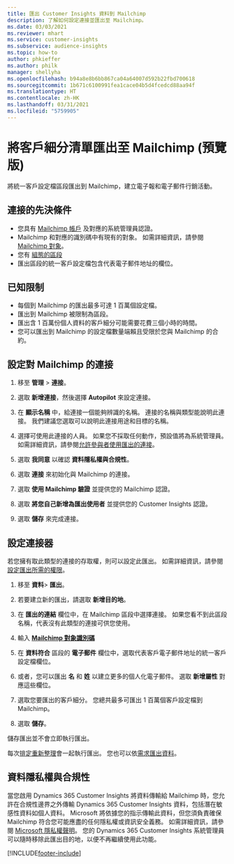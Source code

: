 ```yaml
---
title: 匯出 Customer Insights 資料到 Mailchimp
description: 了解如何設定連接並匯出至 Mailchimp。
ms.date: 03/03/2021
ms.reviewer: mhart
ms.service: customer-insights
ms.subservice: audience-insights
ms.topic: how-to
author: phkieffer
ms.author: philk
manager: shellyha
ms.openlocfilehash: b94a8e8b6bb867ca04a64007d592b22fbd700618
ms.sourcegitcommit: 1b671c6100991fea1cace04b5d4fcedcd88aa94f
ms.translationtype: HT
ms.contentlocale: zh-HK
ms.lasthandoff: 03/31/2021
ms.locfileid: "5759905"
---
```

# <a name="export-segment-lists-to-mailchimp-preview"></a>將客戶細分清單匯出至 Mailchimp (預覽版)

將統一客戶設定檔區段匯出到 Mailchimp，建立電子報和電子郵件行銷活動。

## <a name="prerequisites-for-connection"></a>連接的先決條件

-   您具有 [Mailchimp 帳戶](https://mailchimp.com/) 及對應的系統管理員認證。
-   Mailchimp 和對應的識別碼中有現有的對象。 如需詳細資訊，請參閱 [Mailchimp 對象](https://mailchimp.com/help/create-audience/)。
-   您有 [組態的區段](segments.md)
-   匯出區段的統一客戶設定檔包含代表電子郵件地址的欄位。

## <a name="known-limitations"></a>已知限制

- 每個到 Mailchimp 的匯出最多可達 1 百萬個設定檔。
- 匯出到 Mailchimp 被限制為區段。
- 匯出含 1 百萬份個人資料的客戶細分可能需要花費三個小時的時間。 
- 您可以匯出到 Mailchimp 的設定檔數量端賴且受限於您與 Mailchimp 的合約。

## <a name="set-up-connection-to-mailchimp"></a>設定對 Mailchimp 的連接

1. 移至 **管理** > **連接**。

1. 選取 **新增連接**，然後選擇 **Autopilot** 來設定連接。

1. 在 **顯示名稱** 中，給連接一個能夠辨識的名稱。 連接的名稱與類型能說明此連接。 我們建議您選取可以說明此連接用途和目標的名稱。

1. 選擇可使用此連接的人員。 如果您不採取任何動作，預設值將為系統管理員。 如需詳細資訊，請參閱[允許參與者使用匯出的連接](connections.md#allow-contributors-to-use-a-connection-for-exports)。

1. 選取 **我同意** 以確認 **資料隱私權與合規性**。

1. 選取 **連接** 來初始化與 Mailchimp 的連接。

1. 選取 **使用 Mailchimp 驗證** 並提供您的 Mailchimp 認證。

1. 選取 **將您自己新增為匯出使用者** 並提供您的 Customer Insights 認證。

1. 選取 **儲存** 來完成連接。 

## <a name="configure-the-connector"></a>設定連接器

若您擁有取此類型的連接的存取權，則可以設定此匯出。 如需詳細資訊，請參閱[設定匯出所需的權限](export-destinations.md#set-up-a-new-export)。

1. 移至 **資料**> **匯出**。

1. 若要建立新的匯出，請選取 **新增目的地**。

1. 在 **匯出的連結** 欄位中，在 Mailchimp 區段中選擇連接。 如果您看不到此區段名稱，代表沒有此類型的連接可供您使用。

1. 輸入 **[Mailchimp 對象識別碼](https://mailchimp.com/help/find-audience-id/)**

3. 在 **資料符合** 區段的 **電子郵件** 欄位中，選取代表客戶電子郵件地址的統一客戶設定檔欄位。 

1. 或者，您可以匯出 **名** 和 **姓** 以建立更多的個人化電子郵件。 選取 **新增屬性** 對應這些欄位。

1. 選取您要匯出的客戶細分。 您總共最多可匯出 1 百萬個客戶設定檔到 Mailchimp。

1. 選取 **儲存**。

儲存匯出並不會立即執行匯出。

每次[排定重新整理](system.md#schedule-tab)會一起執行匯出。 您也可以依[需求匯出資料](export-destinations.md#run-exports-on-demand)。 

## <a name="data-privacy-and-compliance"></a>資料隱私權與合規性

當您啟用 Dynamics 365 Customer Insights 將資料傳輸給 Mailchimp 時，您允許在合規性邊界之外傳輸 Dynamics 365 Customer Insights 資料，包括潛在敏感性資料如個人資料。 Microsoft 將依據您的指示傳輸此資料，但您須負責確保 Mailchimp 符合您可能應盡的任何隱私權或資訊安全義務。 如需詳細資訊，請參閱 [Microsoft 隱私權聲明](https://go.microsoft.com/fwlink/?linkid=396732)。
您的 Dynamics 365 Customer Insights 系統管理員可以隨時移除此匯出目的地，以便不再繼續使用此功能。

[!INCLUDE[footer-include](../includes/footer-banner.md)]
